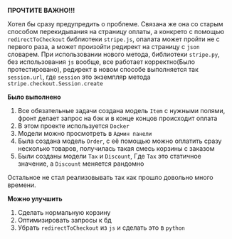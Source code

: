 **ПРОЧТИТЕ ВАЖНО!!!**

Хотел бы сразу предупредить о проблеме. Связана же она со старым способом перекидывания на страницу оплаты, а конкрето с помощью `redirectToCheckout` библиотеки  `stripe.js`,
опалата может пройти не с первого раза, а может произойти редирект на страницу с `json` словарем. При использовании нового метода, библиотеки `stripe.py`, без использования `js`
вообще, все работает корректно(Было протестировано), редирект в новом способе выполняется так `session.url`, где `session` это экземпляр метода `stripe.checkout.Session.create`

__Было выполнено__

1) Все обязательные задачи создана модель `Item` с нужными полями, фронт делает запрос на бэк и в конце концов происходит оплата
2) В этом проекте используется `Docker`
3) Модели можно просмотреть в `Админ панели`
4) Была создана модель `Order`, с её помощью можно оплатить сразу несколько товаров, получилась такая смесь корзины с заказом
5) Были созданы модели `Tax` и `Discount`, Где `Tax` это статичное значение, а `Discount` меняется рандомно

Остальное не стал реализовывать так как прошло довольно много времени.

__Можно улучшить__

1) Сделать нормальную корзину
2) Оптимизировать запросы к бд
3) Убрать `redirectToCheckout` из `js` и сделать это в `python`
